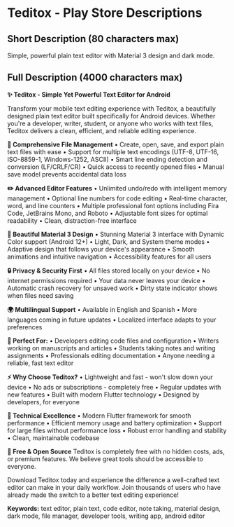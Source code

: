 # Teditox - Play Store Descriptions

## Short Description (80 characters max)
Simple, powerful plain text editor with Material 3 design and dark mode.

## Full Description (4000 characters max)

**✨ Teditox - Simple Yet Powerful Text Editor for Android**

Transform your mobile text editing experience with Teditox, a beautifully designed plain text editor built specifically for Android devices. Whether you're a developer, writer, student, or anyone who works with text files, Teditox delivers a clean, efficient, and reliable editing experience.

**📁 Comprehensive File Management**
• Create, open, save, and export plain text files with ease
• Support for multiple text encodings (UTF-8, UTF-16, ISO-8859-1, Windows-1252, ASCII)
• Smart line ending detection and conversion (LF/CRLF/CR)
• Quick access to recently opened files
• Manual save model prevents accidental data loss

**✏️ Advanced Editor Features**
• Unlimited undo/redo with intelligent memory management
• Optional line numbers for code editing
• Real-time character, word, and line counters
• Multiple professional font options including Fira Code, JetBrains Mono, and Roboto
• Adjustable font sizes for optimal readability
• Clean, distraction-free interface

**🎨 Beautiful Material 3 Design**
• Stunning Material 3 interface with Dynamic Color support (Android 12+)
• Light, Dark, and System theme modes
• Adaptive design that follows your device's appearance
• Smooth animations and intuitive navigation
• Accessibility features for all users

**🔒 Privacy & Security First**
• All files stored locally on your device
• No internet permissions required
• Your data never leaves your device
• Automatic crash recovery for unsaved work
• Dirty state indicator shows when files need saving

**🌍 Multilingual Support**
• Available in English and Spanish
• More languages coming in future updates
• Localized interface adapts to your preferences

**🚀 Perfect For:**
• Developers editing code files and configuration
• Writers working on manuscripts and articles
• Students taking notes and writing assignments
• Professionals editing documentation
• Anyone needing a reliable, fast text editor

**⚡ Why Choose Teditox?**
• Lightweight and fast - won't slow down your device
• No ads or subscriptions - completely free
• Regular updates with new features
• Built with modern Flutter technology
• Designed by developers, for everyone

**🔧 Technical Excellence**
• Modern Flutter framework for smooth performance
• Efficient memory usage and battery optimization
• Support for large files without performance loss
• Robust error handling and stability
• Clean, maintainable codebase

**💝 Free & Open Source**
Teditox is completely free with no hidden costs, ads, or premium features. We believe great tools should be accessible to everyone.

Download Teditox today and experience the difference a well-crafted text editor can make in your daily workflow. Join thousands of users who have already made the switch to a better text editing experience!

**Keywords:** text editor, plain text, code editor, note taking, material design, dark mode, file manager, developer tools, writing app, android editor